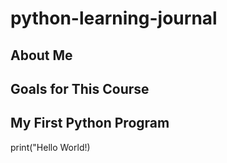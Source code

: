 # python-learning-journal
## About Me
## Goals for This Course
## My First Python Program
print("Hello World!)
